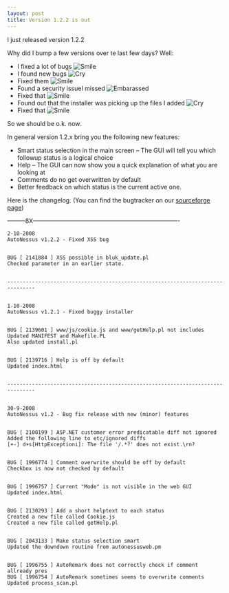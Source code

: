 ```yaml
---
layout: post
title: Version 1.2.2 is out
---
```

I just released version 1.2.2

Why did I bump a few versions over te last few days? Well:

  * I fixed a lot of bugs ![Smile](https://www.seccubus.com/wp-content/uploads/2008/10/smiley-smile.gif)
  * I found new bugs ![Cry](https://www.seccubus.com/wp-content/uploads/2008/10/smiley-cry.gif)
  * Fixed them ![Smile](https://www.seccubus.com/wp-content/uploads/2008/10/smiley-smile.gif)
  * Found a security issueI missed ![Embarassed](https://www.seccubus.com/wp-content/uploads/2008/10/smiley-embarassed.gif)
  * Fixed that ![Smile](https://www.seccubus.com/wp-content/uploads/2008/10/smiley-smile.gif)
  * Found out that the installer was picking up the files I added ![Cry](https://www.seccubus.com/wp-content/uploads/2008/10/smiley-cry.gif)
  * Fixed that ![Smile](https://www.seccubus.com/wp-content/uploads/2008/10/smiley-smile.gif)

So we should be o.k. now.

In general version 1.2.x bring you the following new features:

  * Smart status selection in the main screen – The GUI will tell you which followup status is a logical choice
  * Help – The GUI can now show you a quick explanation of what you are looking at
  * Comments do no get overwritten by default
  * Better feedback on which status is the current active one.

Here is the changelog. (You can find the bugtracker on our [sourceforge
page](http://sourceforge.net/projects/autonessus/))

———8X————————————————————————-

    
    
    2-10-2008  
    AutoNessus v1.2.2 - Fixed XSS bug
    
    
    BUG [ 2141884 ] XSS possible in bluk_update.pl  
    Checked parameter in an earlier state.
    
    
    -------------------------------------------------------------------------------
    
    
    1-10-2008  
    AutoNessus v1.2.1 - Fixed buggy installer
    
    
    BUG [ 2139601 ] www/js/cookie.js and www/getHelp.pl not includes  
    Updated MANIFEST and Makefile.PL  
    Also updated install.pl
    
    
    BUG [ 2139716 ] Help is off by default  
    Updated index.html
    
    
    -------------------------------------------------------------------------------
    
    
    30-9-2008  
    AutoNessus v1.2 - Bug fix release with new (minor) features
    
    
    BUG [ 2100199 ] ASP.NET customer error predicatable diff not ignored  
    Added the following line to etc/ignored_diffs  
    [+-] d+s[HttpExceptioni]: The file '/.*?' does not exist.\rn?
    
    
    BUG [ 1996774 ] Comment overwrite should be off by default  
    Checkbox is now not checked by default
    
    
    BUG [ 1996757 ] Current "Mode" is not visible in the web GUI  
    Updated index.html
    
    
    BUG [ 2130293 ] Add a short helptext to each status  
    Created a new file called Cookie.js  
    Created a new file called getHelp.pl
    
    
    BUG [ 2043133 ] Make status selection smart  
    Updated the downdown routine from autonessusweb.pm
    
    
    BUG [ 1996755 ] AutoRemark does not correctly check if comment allready pres  
    BUG [ 1996754 ] AutoRemark sometimes seems to overwrite comments  
    Updated process_scan.pl

